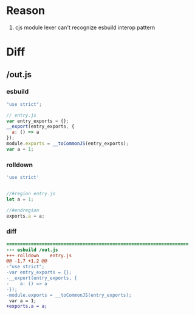 # Reason
1. cjs module lexer can't recognize esbuild interop pattern
# Diff
## /out.js
### esbuild
```js
"use strict";

// entry.js
var entry_exports = {};
__export(entry_exports, {
  a: () => a
});
module.exports = __toCommonJS(entry_exports);
var a = 1;
```
### rolldown
```js
'use strict'


//#region entry.js
let a = 1;

//#endregion
exports.a = a;
```
### diff
```diff
===================================================================
--- esbuild	/out.js
+++ rolldown	entry.js
@@ -1,7 +1,2 @@
-"use strict";
-var entry_exports = {};
-__export(entry_exports, {
-    a: () => a
-});
-module.exports = __toCommonJS(entry_exports);
 var a = 1;
+exports.a = a;

```